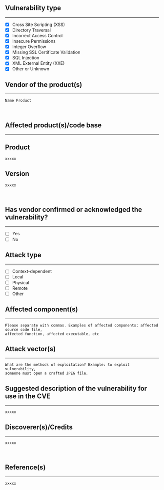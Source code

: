 
## Vulnerability type
---

* [X] Cross Site Scripting (XSS)
* [X] Directory Traversal
* [X] Incorrect Access Control
* [X] Insecure Permissions
* [X] Integer Overflow
* [X] Missing SSL Certificate Validation
* [X] SQL Injection
* [X] XML External Entity (XXE)
* [X] Other or Unknown

## Vendor of the product(s)
---
```
Name Product
```
<br>

## Affected product(s)/code base
---
## Product
```
xxxxx
```

## Version
```
xxxxx
```
<br>

## Has vendor confirmed or acknowledged the vulnerability?   
---
* [ ] Yes  
* [ ] No

## Attack type
---
* [ ] Context-dependent
* [ ] Local
* [ ] Physical
* [ ] Remote
* [ ] Other

## Affected component(s)
---
```
Please separate with commas. Examples of affected components: affected source code file, 
affected function, affected executable, etc
```

## Attack vector(s)
---
```
What are the methods of exploitation? Example: to exploit vulnerability,
someone must open a crafted JPEG file.
```

## Suggested description of the vulnerability  for use in the CVE 
---
```
xxxxx
```


## Discoverer(s)/Credits
---
```
xxxxx
```
<br>

##  Reference(s)
---
```
xxxxx
```

